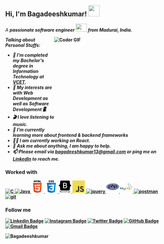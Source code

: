 ## Hi, I'm Bagadeeshkumar! <img src="https://raw.githubusercontent.com/TheDudeThatCode/TheDudeThatCode/master/Assets/Hi.gif" width=35 height=35>

<p>
  <em>
    A <b>passionate<b> software engineer</b> <img src="https://raw.githubusercontent.com/TheDudeThatCode/TheDudeThatCode/master/Assets/Developer.gif" width=35 height=25> from Madurai, India.
  </em>
 </p>

<img align="right" alt="Coder GIF" height=300 width=350 src="https://www.vkreate.in/storage/services_image/2019-10-02-17-55-54-5d94e4aa809b3-web-development.gif" />

<!-- <em> Want to know more about me? [Click here](Your website link) </em> -->
<em>
  
**Talking about Personal Stuffs:**

- 💼 I’m completed my Bachelor's degree in Information Technology at [VCET](https://vcet.ac.in/).
- 🤔 My interests are with Web Development as well as Software Development 🖥️.
- 🎬 I love listening to music.
- 🌱 I’m currently learning more about frontend & backend frameworks
- 👨‍💻 I am currently working on React.
- 💬 Ask me about anything, I am happy to help.
- 📫 Please email via bagadeeshkumar13@gmail.com or ping me on [LinkedIn](https://www.linkedin.com/in/bagadeeshkumar-p-8866701b1/) to reach me.
  <br/>
  </em>

### Worked with

<p align="left"> 
<!--   C -->
<a href="https://www.cprogramming.com/" target="_blank"> <img src="https://camo.githubusercontent.com/6cc41155e58a4eebe7353d524da5ebb0de7aaf4fd4ad45fb9a433c8b41d38c16/68747470733a2f2f747365332e6d6d2e62696e672e6e65742f74683f69643d4f49502e7276756a594b4f546d2d2d5654334b545a775633786748614861267069643d417069" alt="C" height="40"/> </a> 
<!-- java -->
<a href="https://www.java.com" target="_blank"> <img src="https://dev.java/assets/images/java-logo-60.png" alt="Java" height="40"/> </a> 
<!-- html -->
<a href="https://www.w3.org/html/" target="_blank"> <img src="https://raw.githubusercontent.com/devicons/devicon/master/icons/html5/html5-original-wordmark.svg" alt="html5" width="40" height="40"/> </a> 
<!--  css-->
<a href="https://www.w3schools.com/css/" target="_blank"> <img src="https://raw.githubusercontent.com/devicons/devicon/master/icons/css3/css3-original-wordmark.svg" alt="css3" width="40" height="40"/> </a>
<!--  bootstrap-->
<a href="https://getbootstrap.com" target="_blank"> <img src="https://raw.githubusercontent.com/devicons/devicon/master/icons/bootstrap/bootstrap-plain-wordmark.svg" alt="bootstrap" width="40" height="40"/> </a>
<!--  javascript-->
<a href="https://developer.mozilla.org/en-US/docs/Web/JavaScript" target="_blank"> <img src="https://raw.githubusercontent.com/devicons/devicon/master/icons/javascript/javascript-original.svg" alt="javascript" width="40" height="40"/> </a> 
<!--  jquery-->
<a href="https://jquery.com/" target="_blank"> <img src="https://user-images.githubusercontent.com/60843507/124064864-47ff8180-da53-11eb-81d5-9c42534e0296.png" alt="jquery" width="40" height="40"/> </a>
<!-- php -->
<a href="https://www.php.net" target="_blank"> <img src="https://raw.githubusercontent.com/devicons/devicon/master/icons/php/php-original.svg" alt="php" width="40" height="40"/> </a>
<!-- mysql -->
<a href="https://www.mysql.com/" target="_blank"> <img src="https://raw.githubusercontent.com/devicons/devicon/master/icons/mysql/mysql-original-wordmark.svg" alt="mysql" width="40" height="40"/> </a> 
<!-- postman -->
<a href="https://postman.com" target="_blank"> <img src="https://www.vectorlogo.zone/logos/getpostman/getpostman-icon.svg" alt="postman" width="40" height="40"/> </a>
<!-- git -->
<a href="https://git-scm.com/" target="_blank"> <img src="https://www.vectorlogo.zone/logos/git-scm/git-scm-icon.svg" alt="git" width="40" height="40"/> </a> 
</p>


<!--- ### GitHub Stats

<p align="center">
  <a href = "https://github.com/Bagadeeshkumar">
<img src="https://github-readme-stats-aj8vj7k8x.vercel.app/api?username=Bagadeeshkumar&show_icons=true&title_color=ffc857&icon_color=8ac926&text_color=daf7dc&bg_color=151515&count_private=true&include_all_commits=true">
  </a>
 </p> 
 
### Top Languages

<p align="center">
<a href = "https://github.com/Bagadeeshkumar">
  <img src="https://github-readme-stats-aj8vj7k8x.vercel.app/api/top-langs/?username=Bagadeeshkumar&layout=compact&title_color=ffc857&icon_color=8ac926&text_color=daf7dc&bg_color=151515&card_width=400">
</a>
</p>--->

### Follow me

[![Linkedin Badge](https://img.shields.io/badge/-Bagadeeshkumar%20P-blue?style=flat-circle&logo=Linkedin&logoColor=white&link=https://www.linkedin.com/in/bagadeeshkumar-p-8866701b1/)](https://www.linkedin.com/in/bagadeeshkumar-p-8866701b1/) [![Instagram Badge](https://img.shields.io/badge/-@bagadeeshkumar-e02c73?style=flat-circle&labelColor=e02c73&logo=Instagram&logoColor=white&link=https://www.instagram.com/bagadeeshkumar/)](https://www.instagram.com/bagadeeshkumar/) [![Twitter Badge](https://img.shields.io/badge/-@bagadeeshkumar-1ca0f1?style=flat-circle&labelColor=1ca0f1&logo=twitter&logoColor=white&link=https://twitter.com/bagadeeshkumar)](https://twitter.com/bagadeeshkumar) [![GitHub Badge](https://img.shields.io/badge/-@Bagadeeshkumar-24292e?style=flat-circle&labelColor=24292e&logo=github&logoColor=white&link=https://github.com/Bagadeeshkumar)](https://github.com/Bagadeeshkumar) [![Gmail Badge](https://img.shields.io/badge/-@bagadeeshkumar-d54b3d?style=flat-circle&labelColor=d54b3d&logo=gmail&logoColor=white&link=mailto:bagadeeshkumar13@gmail.com)](mailto:bagadeeshkumar13@gmail.com)


<p
 align="left"> <img 
src="https://komarev.com/ghpvc/?username=Bagadeeshkumar&label=Profile%20views&color=0e75b6&style=flat"
 alt="Bagadeeshkumar" /> </p>


